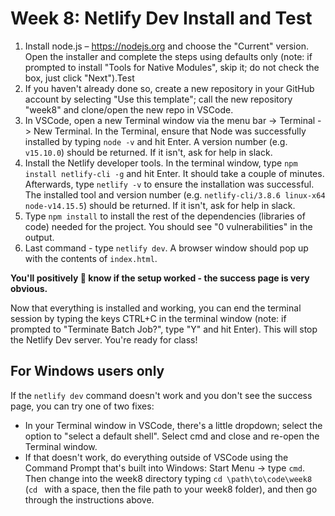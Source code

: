 # Week 8: Netlify Dev Install and Test

1. Install node.js – https://nodejs.org and choose the "Current" version. Open the installer and complete the steps using defaults only (note: if prompted to install "Tools for Native Modules", skip it; do not check the box, just click "Next").Test
1. If you haven't already done so, create a new repository in your GitHub account by selecting "Use this template"; call the new repository "week8" and clone/open the new repo in VSCode.
1. In VSCode, open a new Terminal window via the menu bar -> Terminal -> New Terminal. In the Terminal, ensure that Node was successfully installed by typing `node -v` and hit Enter. A version number (e.g. `v15.10.0`) should be returned.  If it isn't, ask for help in slack.
1. Install the Netlify developer tools. In the terminal window, type `npm install netlify-cli -g` and hit Enter. It should take a couple of minutes. Afterwards, type `netlify -v` to ensure the installation was successful.  The installed tool and version number (e.g. `netlify-cli/3.8.6 linux-x64 node-v14.15.5`) should be returned.  If it isn't, ask for help in slack.
1. Type `npm install` to install the rest of the dependencies (libraries of code) needed for the project.  You should see "0 vulnerabilities" in the output.
1. Last command - type `netlify dev`. A browser window should pop up with the contents of `index.html`.

**You'll positively 💯 know if the setup worked - the success page is very obvious.**

Now that everything is installed and working, you can end the terminal session by typing the keys CTRL+C in the terminal window (note: if prompted to "Terminate Batch Job?", type "Y" and hit Enter).  This will stop the Netlify Dev server.  You're ready for class!

## For Windows users only

If the `netlify dev` command doesn't work and you don't see the success page, you can try one of two fixes:

- In your Terminal window in VSCode, there's a little dropdown; select the option to "select a default shell". Select cmd and close and re-open the Terminal window.
- If that doesn't work, do everything outside of VSCode using the Command Prompt that's built into Windows: Start Menu -> type `cmd`. Then change into the week8 directory typing `cd \path\to\code\week8` (`cd ` with a space, then the file path to your week8 folder), and then go through the instructions above.
